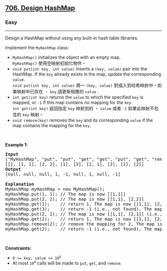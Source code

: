 <h2><a href="https://leetcode.com/problems/design-hashmap/">706. Design HashMap</a></h2><h3>Easy</h3><hr><div><p>Design a HashMap without using any built-in hash table libraries.</p>

<p>Implement the <code>MyHashMap</code> class:</p>

<ul>
	<li data-immersive-translate-effect="1" data-immersive_translate_walked="a057532a-18e9-4f8f-91dc-50652477368f"><code data-immersive-translate-effect="1" data-immersive_translate_walked="a057532a-18e9-4f8f-91dc-50652477368f">MyHashMap()</code> initializes the object with an empty map.<font class="notranslate immersive-translate-target-wrapper" lang="zh-TW" data-immersive-translate-translation-element-mark="1"><br><font class="notranslate immersive-translate-target-translation-theme-none immersive-translate-target-translation-block-wrapper-theme-none immersive-translate-target-translation-block-wrapper" data-immersive-translate-translation-element-mark="1"><font class="notranslate immersive-translate-target-inner immersive-translate-target-translation-theme-none-inner" data-immersive-translate-translation-element-mark="1"> <code data-immersive-translate-effect="1" data-immersive_translate_walked="a057532a-18e9-4f8f-91dc-50652477368f">MyHashMap()</code> 使用空映射初始化物件。</font></font></font></li>
	<li data-immersive-translate-effect="1" data-immersive_translate_walked="a057532a-18e9-4f8f-91dc-50652477368f"><code data-immersive-translate-effect="1" data-immersive_translate_walked="a057532a-18e9-4f8f-91dc-50652477368f">void put(int key, int value)</code> inserts a <code data-immersive-translate-effect="1" data-immersive_translate_walked="a057532a-18e9-4f8f-91dc-50652477368f">(key, value)</code> pair into the HashMap. If the <code data-immersive-translate-effect="1" data-immersive_translate_walked="a057532a-18e9-4f8f-91dc-50652477368f">key</code> already exists in the map, update the corresponding <code data-immersive-translate-effect="1" data-immersive_translate_walked="a057532a-18e9-4f8f-91dc-50652477368f">value</code>.<font class="notranslate immersive-translate-target-wrapper" lang="zh-TW" data-immersive-translate-translation-element-mark="1"><br><font class="notranslate immersive-translate-target-translation-theme-none immersive-translate-target-translation-block-wrapper-theme-none immersive-translate-target-translation-block-wrapper" data-immersive-translate-translation-element-mark="1"><font class="notranslate immersive-translate-target-inner immersive-translate-target-translation-theme-none-inner" data-immersive-translate-translation-element-mark="1"> <code data-immersive-translate-effect="1" data-immersive_translate_walked="a057532a-18e9-4f8f-91dc-50652477368f">void put(int key, int value)</code> 將一 <code data-immersive-translate-effect="1" data-immersive_translate_walked="a057532a-18e9-4f8f-91dc-50652477368f">(key, value)</code> 對插入到哈希映射中。如果映射中已存在 ， <code data-immersive-translate-effect="1" data-immersive_translate_walked="a057532a-18e9-4f8f-91dc-50652477368f">key</code> 請更新相應的 <code data-immersive-translate-effect="1" data-immersive_translate_walked="a057532a-18e9-4f8f-91dc-50652477368f">value</code> .</font></font></font></li>
	<li data-immersive-translate-effect="1" data-immersive_translate_walked="a057532a-18e9-4f8f-91dc-50652477368f"><code data-immersive-translate-effect="1" data-immersive_translate_walked="a057532a-18e9-4f8f-91dc-50652477368f">int get(int key)</code> returns the <code data-immersive-translate-effect="1" data-immersive_translate_walked="a057532a-18e9-4f8f-91dc-50652477368f">value</code> to which the specified <code data-immersive-translate-effect="1" data-immersive_translate_walked="a057532a-18e9-4f8f-91dc-50652477368f">key</code> is mapped, or <code data-immersive-translate-effect="1" data-immersive_translate_walked="a057532a-18e9-4f8f-91dc-50652477368f">-1</code> if this map contains no mapping for the <code data-immersive-translate-effect="1" data-immersive_translate_walked="a057532a-18e9-4f8f-91dc-50652477368f">key</code>.<font class="notranslate immersive-translate-target-wrapper" lang="zh-TW" data-immersive-translate-translation-element-mark="1"><br><font class="notranslate immersive-translate-target-translation-theme-none immersive-translate-target-translation-block-wrapper-theme-none immersive-translate-target-translation-block-wrapper" data-immersive-translate-translation-element-mark="1"><font class="notranslate immersive-translate-target-inner immersive-translate-target-translation-theme-none-inner" data-immersive-translate-translation-element-mark="1"> <code data-immersive-translate-effect="1" data-immersive_translate_walked="a057532a-18e9-4f8f-91dc-50652477368f">int get(int key)</code> 返回指定 <code data-immersive-translate-effect="1" data-immersive_translate_walked="a057532a-18e9-4f8f-91dc-50652477368f">key</code> 映射到的 ， <code data-immersive-translate-effect="1" data-immersive_translate_walked="a057532a-18e9-4f8f-91dc-50652477368f">value</code> 或者 <code data-immersive-translate-effect="1" data-immersive_translate_walked="a057532a-18e9-4f8f-91dc-50652477368f">-1</code> 如果此映射不包含的 <code data-immersive-translate-effect="1" data-immersive_translate_walked="a057532a-18e9-4f8f-91dc-50652477368f">key</code> 映射。</font></font></font></li>
	<li><code>void remove(key)</code> removes the <code>key</code> and its corresponding <code>value</code> if the map contains the mapping for the <code>key</code>.</li>
</ul>

<p>&nbsp;</p>
<p><strong class="example">Example 1:</strong></p>

<pre><strong>Input</strong>
["MyHashMap", "put", "put", "get", "get", "put", "get", "remove", "get"]
[[], [1, 1], [2, 2], [1], [3], [2, 1], [2], [2], [2]]
<strong>Output</strong>
[null, null, null, 1, -1, null, 1, null, -1]

<strong>Explanation</strong>
MyHashMap myHashMap = new MyHashMap();
myHashMap.put(1, 1); // The map is now [[1,1]]
myHashMap.put(2, 2); // The map is now [[1,1], [2,2]]
myHashMap.get(1);    // return 1, The map is now [[1,1], [2,2]]
myHashMap.get(3);    // return -1 (i.e., not found), The map is now [[1,1], [2,2]]
myHashMap.put(2, 1); // The map is now [[1,1], [2,1]] (i.e., update the existing value)
myHashMap.get(2);    // return 1, The map is now [[1,1], [2,1]]
myHashMap.remove(2); // remove the mapping for 2, The map is now [[1,1]]
myHashMap.get(2);    // return -1 (i.e., not found), The map is now [[1,1]]
</pre>

<p>&nbsp;</p>
<p><strong>Constraints:</strong></p>

<ul>
	<li><code>0 &lt;= key, value &lt;= 10<sup>6</sup></code></li>
	<li>At most <code>10<sup>4</sup></code> calls will be made to <code>put</code>, <code>get</code>, and <code>remove</code>.</li>
</ul>
</div>